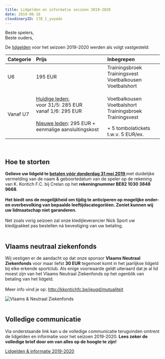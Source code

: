 ```yaml
---
title: Lidgelden en informatie seizoen 2019-2020
date: 2019-06-16
cloudinaryID: 178_1_yvpado
---
```

<p>Beste spelers,<br />Beste ouders,</p>
<p>De <u>lidgelden</u> voor het seizoen 2019-2020 werden als volgt vastgesteld:</p>
<table width="100%" cellspacing="0">
  <thead>
    <tr>
      <th class="align-left">Categorie</th>
      <th class="align-left" style="text-align: left;">Prijs</th>
      <th class="align-left" style="text-align: left;">Inbegrepen</th>
    </tr>
  </thead>
  <tbody>
    <tr>
      <td class="dark">U6</td>
      <td>195 EUR</td>
      <td>Trainingsbroek<br />Trainingsvest<br />Voetbalkousen<br />Voetbalshort</td>
    </tr>
    <tr>
      <td class="dark" rowspan="2">Vanaf U7</td>
      <td><u>Huidige leden:</u>&nbsp;<br />voor 31/5: 285 EUR<br />vanaf 1/6: 295 EUR<br /><br /><u>Nieuwe leden</u>: 295 EUR + eenmalige aansluitingskost</td>
      <td>
        <p>Voetbalkousen<br />Voetbalshort<br />Trainingsbroek<br />Trainingsvest</p>
        + 5 tombolatickets t.w.v. 5 EUR/ex.</td>
    </tr>
  </tbody>
</table>
<p>&nbsp;</p>
<h2>Hoe te storten</h2>
<p><strong>Gelieve uw lidgeld te <u>betalen v&oacute;&oacute;r donderdag 31 mei 2019 </u></strong>met duidelijke vermelding van de naam &amp; geboortedatum van de speler op de rekening van K. Kontich F.C. bij Crelan op het <strong>rekeningnummer BE82 1030 3848 9668</strong>. <br /><br /><strong>Het biedt ons de mogelijkheid om tijdig te anticiperen op mogelijke onder- en overbevolking van bepaalde leeftijdscategori&euml;en. Zoniet kunnen wij uw lidmaatschap niet garanderen.</strong><br /><br />Net zoals vorig seizoen zal onze kledijleverancier Nick Sport uw kledijpakket pas bestellen n&aacute; bevestiging van uw betaling. <br /><br /></p>
<h2>Vlaams neutraal ziekenfonds</h2>
<p>Wij vestigen er de aandacht op dat onze sponsor <strong>Vlaams Neutraal Ziekenfonds</strong> voor maar liefst <strong>30 EUR</strong> tegemoet komt in het jaarlijkse lidgeld bij elke erkende sportclub. Als enige voorwaarde geldt uiteraard dat je al lid moest zijn van het Vlaams Neutraal Ziekenfonds op het ogenblik van betaling van het lidgeld. <br /><br />Meer info vind je op: <a href="http://kkontichfc.be/jeugd/mutualiteit">http://kkontichfc.be/jeugd/mutualiteit</a></p>
<div class="center"><img style="max-width: 80%;" src="https://kkontichfc.be/uploads/img/sponsors/140.png" alt="Vlaams &amp; Neutraal Ziekenfonds" /></div>
<div class="center">&nbsp;</div>
<h2>Volledige communicatie</h2>
<p>Via onderstaande link kan u de volledige communicatie terugvinden omtrent de lidgelden en informatie voor het seizoen 2019-2020. <strong>Lees zeker de volledige brief door om van alles op de hoogte te zijn!</strong></p>
<div><a class="more" title="Lidgelden 2019-2020" href="http://kkontichfc.be/uploads/downloads/lidgelden-2019-2020.pdf" target="_blank" rel="noopener">Lidgelden &amp; informatie 2019-2020</a></div>